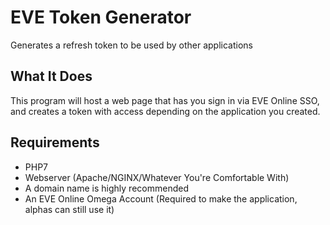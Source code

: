 # EVE Token Generator
Generates a refresh token to be used by other applications

What It Does
-
This program will host a web page that has you sign in via EVE Online SSO, and creates a token
with access depending on the application you created.

Requirements
-
- PHP7 
- Webserver (Apache/NGINX/Whatever You're Comfortable With)
- A domain name is highly recommended
- An EVE Online Omega Account (Required to make the application, alphas can still use it)
